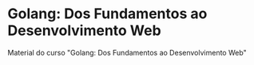 # Golang: Dos Fundamentos ao Desenvolvimento Web

Material do curso "Golang: Dos Fundamentos ao Desenvolvimento Web"